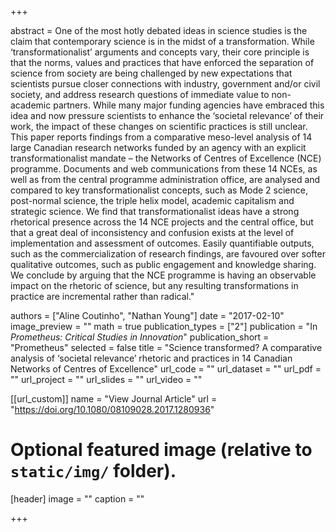 +++

abstract = One of the most hotly debated ideas in science studies is the claim that contemporary science is in the midst of a transformation. While
‘transformationalist’ arguments and concepts vary, their core principle is that the norms, values and practices that have enforced the separation of science
from society are being challenged by new expectations that scientists pursue closer connections with industry, government and/or civil society, and address
research questions of immediate value to non-academic partners. While many major funding agencies have embraced this idea and now pressure scientists to enhance
the ‘societal relevance’ of their work, the impact of these changes on scientific practices is still unclear. This paper reports findings from a comparative
meso-level analysis of 14 large Canadian research networks funded by an agency with an explicit transformationalist mandate – the Networks of Centres of
Excellence (NCE) programme. Documents and web communications from these 14 NCEs, as well as from the central programme administration office, are analysed and
compared to key transformationalist concepts, such as Mode 2 science, post-normal science, the triple helix model, academic capitalism and strategic science. We 
find that transformationalist ideas have a strong rhetorical presence across the 14 NCE projects and the central office, but that a great deal of inconsistency
and confusion exists at the level of implementation and assessment of outcomes. Easily quantifiable outputs, such as the commercialization of research findings,
are favoured over softer qualitative outcomes, such as public engagement and knowledge sharing. We conclude by arguing that the NCE programme is having an 
observable impact on the rhetoric of science, but any resulting transformations in practice are incremental rather than radical."

authors = ["Aline Coutinho", "Nathan Young"]
date = "2017-02-10"
image_preview = ""
math = true
publication_types = ["2"]
publication = "In *Prometheus: Critical Studies in Innovation*"
publication_short = "Prometheus"
selected = false
title = "Science transformed? A comparative analysis of ‘societal relevance’ rhetoric and practices in 14 Canadian Networks of Centres of Excellence"
url_code = ""
url_dataset = ""
url_pdf = ""
url_project = ""
url_slides = ""
url_video = ""

[[url_custom]]
name = "View Journal Article"
url = "https://doi.org/10.1080/08109028.2017.1280936"

# Optional featured image (relative to `static/img/` folder).
[header]
image = ""
caption = ""

+++

